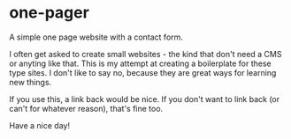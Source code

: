 one-pager
=========

A simple one page website with a contact form.

I often get asked to create small websites - the kind that don't need a CMS or anyting like that. This is my attempt at creating a boilerplate for these type sites. I don't like to say no, because they are great ways for learning new things.

If you use this, a link back would be nice. If you don't want to link back (or can't for whatever reason), that's fine too.

Have a nice day!
